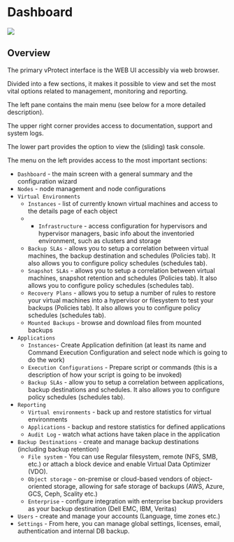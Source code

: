 # Dashboard

![](../.gitbook/assets/dashboard-overview%20%281%29.jpg)

## Overview

The primary vProtect interface is the WEB UI accessibly via web browser.

Divided into a few sections, it makes it possible to view and set the most vital options related to management, monitoring and reporting.

The left pane contains the main menu \(see below for a more detailed description\).

The upper right corner provides access to documentation, support and system logs.

The lower part provides the option to view the \(sliding\) task console.

The menu on the left provides access to the most important sections:

* `Dashboard` - the main screen with a general summary and the configuration wizard
* `Nodes` - node management and node configurations
* `Virtual Environments`
  * `Instances` - list of currently known virtual machines and access to the details page of each object
  * * `Infrastructure` - access configuration for hypervisors and hypervisor managers, basic info about the inventoried environment, such as clusters and storage
  * `Backup SLAs` - allows you to setup a correlation between virtual machines, the backup destination and schedules \(Policies tab\). It also allows you to configure policy schedules \(schedules tab\).
  * `Snapshot SLAs` - allows you to setup a correlation between virtual machines, snapshot retention and schedules \(Policies tab\). It also allows you to configure policy schedules \(schedules tab\).
  * `Recovery Plans` - allows you to setup a number of rules to restore your virtual machines into a hypervisor or filesystem to test your backups \(Policies tab\). It also allows you to configure policy schedules \(schedules tab\).
  * `Mounted Backups` - browse and download files from mounted backups
* `Applications`
  * `Instances`- Create Application definition \(at least its name and Command Execution Configuration and select node which is going to do the work\)
  * `Execution Configurations` - Prepare script or commands \(this is a description of how your script is going to be invoked\)
  * `Backup SLAs` - allow you to setup a correlation between applications, backup destinations and schedules. It also allows you to configure policy schedules \(schedules tab\).
* `Reporting`
  * `Virtual environments` - back up and restore statistics for virtual environments
  * `Applications` - backup and restore statistics for defined applications
  * `Audit Log` - watch what actions have taken place in the application
* `Backup Destinations` - create and manage backup destinations \(including backup retention\)
  * `File system` - You can use Regular filesystem, remote \(NFS, SMB, etc.\) or attach a block device and enable Virtual Data Optimizer \(VDO\).
  * `Object storage` - on-premise or cloud-based vendors of object-oriented storage, allowing for safe storage of backups \(AWS, Azure, GCS, Ceph, Scality etc.\)
  * `Enterprise` -  configure integration with enterprise backup providers as your backup destination \(Dell EMC, IBM, Veritas\)
* `Users` - create and manage your accounts \(Language, time zones etc.\)
* `Settings` - From here, you can manage global settings, licenses, email, authentication and internal DB backup.

